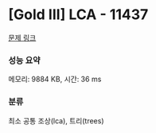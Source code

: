# [Gold III] LCA - 11437 

[문제 링크](https://www.acmicpc.net/problem/11437) 

### 성능 요약

메모리: 9884 KB, 시간: 36 ms

### 분류

최소 공통 조상(lca), 트리(trees)

